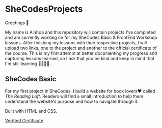 # SheCodesProjects
Greetings 👋

My name is Ainhoa and this repository will contain projects I've completed and am currently working on for my SheCodes Basic & FrontEnd Workshop lessons. After finishing my lessons with their respective projects, I will upload two links, one to the project and another to the official certificate of the course.
This is my first attempt at better documenting my progress and capturing lessons learned, so I ask that you be kind and keep in mind that I'm still learning 👩🏼‍💻😀.

## SheCodes Basic
For my first project in SheCodes, I build a website for book lovers❤️ called *The Reading Loft*. Readers will find a small introduction to help them understand the website's purpose and how to navigate through it.

Built with HTML and CSS.

[Verified Certificate](https://www.shecodes.io/certificates/eec372f55e59ee37a10077322280a0f1?_gl=1*1fbyxif*_gcl_aw*R0NMLjE3MjU5NjQyNzMuQ2owS0NRandsYS1oQmhEN0FSSXNBTTl0UUt1QWQyQU9UNUVDZzBZLVp2eEdXVWx0eFVTX2tXWWZPTHZnbG5GWkVMbDdIaUVVaW5HelNERWFBdHBTRUFMd193Y0I.*_gcl_au*MTA1MjIzMjI3Mi4xNzI1NjI0MjI4)

